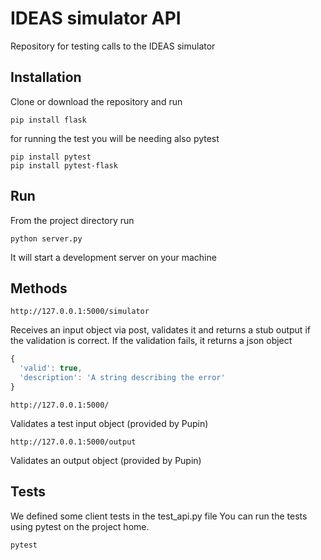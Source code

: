 # IDEAS simulator API
Repository for testing calls to the IDEAS simulator

## Installation
Clone or download the repository and run 

    pip install flask

for running the test you will be needing also pytest

    pip install pytest
    pip install pytest-flask

## Run
From the project directory run 

    python server.py

It will start a development server on your machine

## Methods
    http://127.0.0.1:5000/simulator
Receives an input object via post, validates it and returns 
a stub output if the validation is correct. If the validation 
fails, it returns a json object

```javascript
{
  'valid': true,
  'description': 'A string describing the error'
}
```

    http://127.0.0.1:5000/ 
Validates a test input object (provided by Pupin)

    http://127.0.0.1:5000/output
Validates an output object (provided by Pupin)

## Tests
We defined some client tests in the test_api.py file
You can run the tests using pytest on the project home. 

    pytest

